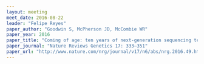 ```yaml
---
layout: meeting
meet_date: 2016-08-22
leader: "Felipe Reyes"
paper_author: "Goodwin S, McPherson JD, McCombie WR"
paper_year: 2016
paper_title: "Coming of age: ten years of next-generation sequencing technologies"
paper_journal: "Nature Reviews Genetics 17: 333–351"
paper_url: "http://www.nature.com/nrg/journal/v17/n6/abs/nrg.2016.49.html"
---
```


